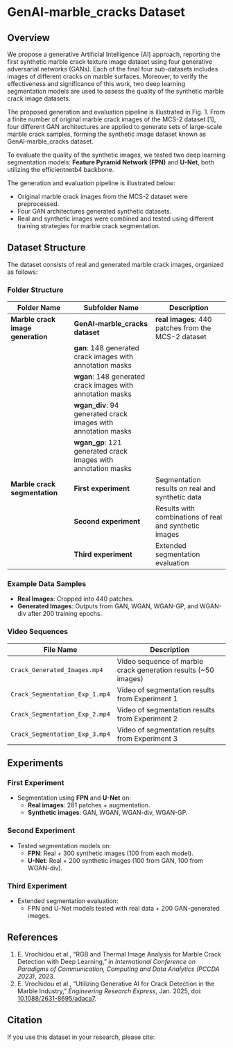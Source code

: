 # GenAI‐marble_cracks Dataset

## Overview
We propose a generative Artificial Intelligence (AI) approach, reporting the first synthetic marble crack texture image dataset using four generative adversarial networks (GANs). Each of the final four sub-datasets includes images of different cracks on marble surfaces. Moreover, to verify the effectiveness and significance of this work, two deep learning segmentation models are used to assess the quality of the synthetic marble crack image datasets.

The proposed generation and evaluation pipeline is illustrated in Fig. 1. From a finite number of original marble crack images of the MCS-2 dataset [1], four different GAN architectures are applied to generate sets of large-scale marble crack samples, forming the synthetic image dataset known as GenAI‐marble_cracks dataset. 


To evaluate the quality of the synthetic images, we tested two deep learning segmentation models: **Feature Pyramid Network (FPN)** and **U-Net**, both utilizing the efficientnetb4 backbone.

The generation and evaluation pipeline is illustrated below:
- Original marble crack images from the MCS-2 dataset were preprocessed.
- Four GAN architectures generated synthetic datasets.
- Real and synthetic images were combined and tested using different training strategies for marble crack segmentation.

## Dataset Structure
The dataset consists of real and generated marble crack images, organized as follows:

### **Folder Structure**
| Folder Name | Subfolder Name | Description |
|-------------|----------------|-------------|
| **Marble crack image generation** | **GenAI‐marble_cracks dataset** | **real images**: 440 patches from the MCS-2 dataset |
| | **gan**: 148 generated crack images with annotation masks |
| | **wgan**: 148 generated crack images with annotation masks |
| | **wgan_div**: 94 generated crack images with annotation masks |
| | **wgan_gp**: 121 generated crack images with annotation masks |
| **Marble crack segmentation** | **First experiment** | Segmentation results on real and synthetic data |
| | **Second experiment** | Results with combinations of real and synthetic images |
| | **Third experiment** | Extended segmentation evaluation |

### **Example Data Samples**
- **Real Images**: Cropped into 440 patches.
- **Generated Images**: Outputs from GAN, WGAN, WGAN-GP, and WGAN-div after 200 training epochs.

### **Video Sequences**
| File Name | Description |
|-----------|-------------|
| `Crack_Generated_Images.mp4` | Video sequence of marble crack generation results (~50 images) |
| `Crack_Segmentation_Exp_1.mp4` | Video of segmentation results from Experiment 1 |
| `Crack_Segmentation_Exp_2.mp4` | Video of segmentation results from Experiment 2 |
| `Crack_Segmentation_Exp_3.mp4` | Video of segmentation results from Experiment 3 |

## Experiments
### First Experiment
- Segmentation using **FPN** and **U-Net** on:
  - **Real images**: 281 patches + augmentation.
  - **Synthetic images**: GAN, WGAN, WGAN-div, WGAN-GP.

### Second Experiment
- Tested segmentation models on:
  - **FPN**: Real + 300 synthetic images (100 from each model).
  - **U-Net**: Real + 200 synthetic images (100 from GAN, 100 from WGAN-div).

### Third Experiment
- Extended segmentation evaluation:
  - FPN and U-Net models tested with real data + 200 GAN-generated images.

## References
1. E. Vrochidou et al., “RGB and Thermal Image Analysis for Marble Crack Detection with Deep Learning,” in *International Conference on Paradigms of Communication, Computing and Data Analytics (PCCDA 2023)*, 2023.
2. E. Vrochidou et al., “Utilizing Generative AI for Crack Detection in the Marble Industry,” *Engineering Research Express*, Jan. 2025, doi: [10.1088/2631-8695/adaca7](https://doi.org/10.1088/2631-8695/adaca7).

## Citation
If you use this dataset in your research, please cite:
